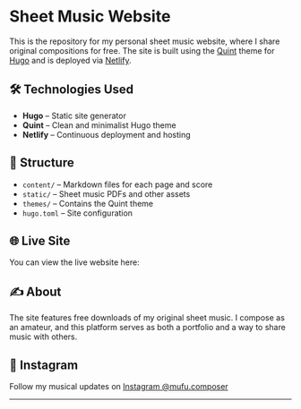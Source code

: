 # Sheet Music Website

This is the repository for my personal sheet music website, where I share original compositions for free. The site is built using the [Quint](https://github.com/victoriadrake/hugo-theme-quint?tab=readme-ov-file) theme for [Hugo](https://gohugo.io/) and is deployed via [Netlify](https://www.netlify.com/).

## 🛠️ Technologies Used
- **Hugo** – Static site generator
- **Quint** – Clean and minimalist Hugo theme
- **Netlify** – Continuous deployment and hosting

## 📁 Structure
- `content/` – Markdown files for each page and score
- `static/` – Sheet music PDFs and other assets
- `themes/` – Contains the Quint theme
- `hugo.toml` – Site configuration

## 🌐 Live Site
You can view the live website here: 

## ✍️ About
The site features free downloads of my original sheet music. I compose as an amateur, and this platform serves as both a portfolio and a way to share music with others.

## 📸 Instagram
Follow my musical updates on [Instagram @mufu.composer](https://instagram.com/mufu.composer)

---

